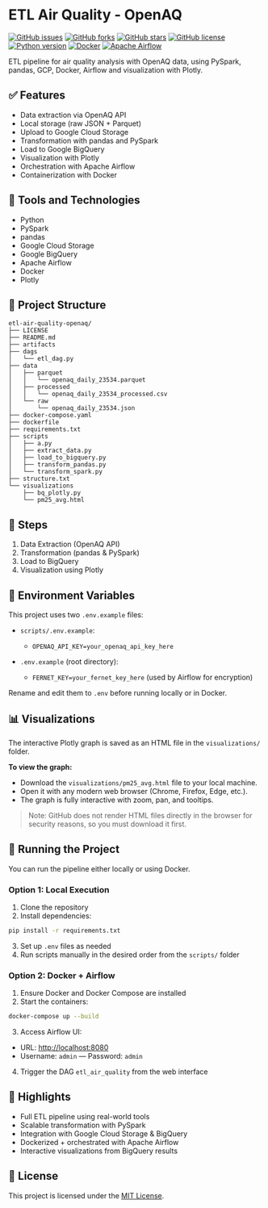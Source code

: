 # ETL Air Quality - OpenAQ

[![GitHub issues](https://img.shields.io/github/issues/danielcbarata/etl-air-quality-openaq?style=flat-square)](https://github.com/danielcbarata/etl-air-quality-openaq/issues)
[![GitHub forks](https://img.shields.io/github/forks/danielcbarata/etl-air-quality-openaq?style=flat-square)](https://github.com/danielcbarata/etl-air-quality-openaq/network/members)
[![GitHub stars](https://img.shields.io/github/stars/danielcbarata/etl-air-quality-openaq?style=flat-square)](https://github.com/danielcbarata/etl-air-quality-openaq/stargazers)
[![GitHub license](https://img.shields.io/github/license/danielcbarata/etl-air-quality-openaq?style=flat-square)](https://github.com/danielcbarata/etl-air-quality-openaq/blob/main/LICENSE)
[![Python version](https://img.shields.io/badge/python-3.10%2B-blue?style=flat-square)](https://www.python.org/downloads/release/python-310/)
[![Docker](https://img.shields.io/badge/docker-%230db7ed.svg?style=flat-square&logo=docker&logoColor=white)](https://www.docker.com/)
[![Apache Airflow](https://img.shields.io/badge/Apache_Airflow-%2300B0B9.svg?style=flat-square&logo=apache-airflow&logoColor=white)](https://airflow.apache.org/)

ETL pipeline for air quality analysis with OpenAQ data, using PySpark, pandas, GCP, Docker, Airflow and visualization with Plotly.

## ✅ Features

* Data extraction via OpenAQ API
* Local storage (raw JSON + Parquet)
* Upload to Google Cloud Storage
* Transformation with pandas and PySpark
* Load to Google BigQuery
* Visualization with Plotly
* Orchestration with Apache Airflow
* Containerization with Docker

## 🔧 Tools and Technologies

* Python
* PySpark
* pandas
* Google Cloud Storage
* Google BigQuery
* Apache Airflow
* Docker
* Plotly

## 📁 Project Structure

```
etl-air-quality-openaq/
├── LICENSE
├── README.md
├── artifacts
├── dags
│   └── etl_dag.py
├── data
│   ├── parquet
│   │   └── openaq_daily_23534.parquet
│   ├── processed
│   │   └── openaq_daily_23534_processed.csv
│   └── raw
│       └── openaq_daily_23534.json
├── docker-compose.yaml
├── dockerfile
├── requirements.txt
├── scripts
│   ├── a.py
│   ├── extract_data.py
│   ├── load_to_bigquery.py
│   ├── transform_pandas.py
│   └── transform_spark.py
├── structure.txt
└── visualizations
    ├── bq_plotly.py
    └── pm25_avg.html
```

## 📌 Steps

1. Data Extraction (OpenAQ API)
2. Transformation (pandas & PySpark)
3. Load to BigQuery
4. Visualization using Plotly

## 🔐 Environment Variables

This project uses two `.env.example` files:

* `scripts/.env.example`:

  * `OPENAQ_API_KEY=your_openaq_api_key_here`
* `.env.example` (root directory):

  * `FERNET_KEY=your_fernet_key_here` (used by Airflow for encryption)

Rename and edit them to `.env` before running locally or in Docker.

## 📊 Visualizations

The interactive Plotly graph is saved as an HTML file in the `visualizations/` folder.

**To view the graph:**

* Download the `visualizations/pm25_avg.html` file to your local machine.
* Open it with any modern web browser (Chrome, Firefox, Edge, etc.).
* The graph is fully interactive with zoom, pan, and tooltips.

> Note: GitHub does not render HTML files directly in the browser for security reasons, so you must download it first.

## 🚀 Running the Project

You can run the pipeline either locally or using Docker.

### Option 1: Local Execution

1. Clone the repository
2. Install dependencies:

```bash
pip install -r requirements.txt
```

3. Set up `.env` files as needed
4. Run scripts manually in the desired order from the `scripts/` folder

### Option 2: Docker + Airflow

1. Ensure Docker and Docker Compose are installed
2. Start the containers:

```bash
docker-compose up --build
```

3. Access Airflow UI:

* URL: [http://localhost:8080](http://localhost:8080)
* Username: `admin` — Password: `admin`

4. Trigger the DAG `etl_air_quality` from the web interface

## 📌 Highlights

* Full ETL pipeline using real-world tools
* Scalable transformation with PySpark
* Integration with Google Cloud Storage & BigQuery
* Dockerized + orchestrated with Apache Airflow
* Interactive visualizations from BigQuery results

## 🪪 License

This project is licensed under the [MIT License](LICENSE).